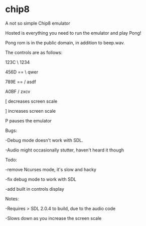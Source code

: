 # chip8
A not so simple Chip8 emulator

Hosted is everything you need to run the emulator and play Pong!

Pong rom is in the public domain, in addition to beep.wav.


The controls are as follows:

123C    \   1234

456D  == \  qwer

789E  == /  asdf

A0BF    /   zxcv


[ decreases screen scale

] increases screen scale

P pauses the emulator


Bugs:

-Debug mode doesn't work with SDL.

-Audio might occasionally stutter, haven't heard it though


Todo:

-remove Ncurses mode, it's slow and hacky

-fix debug mode to work with SDL

-add built in controls display


Notes:

-Requires > SDL 2.0.4 to build, due to the audio code

-Slows down as you increase the screen scale

